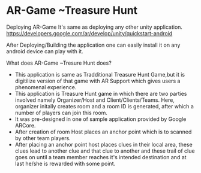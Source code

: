 # AR-Game  ~Treasure Hunt

Deploying AR-Game
  It's same as deploying any other unity application.
  https://developers.google.com/ar/develop/unity/quickstart-android
  
After Deploying/Building the application one can easily install it on any android device can play with it.

What does AR-Game ~Tresure Hunt does?
  - This application is same as Tradditional Treasure Hunt Game,but it is digitilize version of that game with AR Support which gives users 
  a phenomenal experience.
  - This application is Treasure Hunt game in which there are two parties involved namely Organizer/Host and Client/Clients/Teams.
  Here, organizer initally creates room and a room ID is generated, after which a number of players can join this room.
  - It was pre-designed in one of sample application provided by Google ARCore.
  - After creation of room Host places an anchor point which is to scanned by other team players. 
  - After placing an anchor point host places clues in their local area, these clues lead to another clue and that clue to another and these trail of clue goes on until a team member reaches it's intended destination and at last he/she is rewarded with some point.
  
